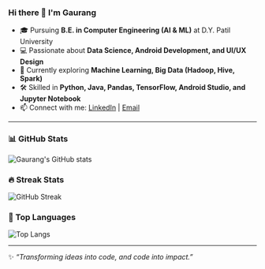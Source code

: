 ### Hi there 👋 I'm Gaurang  

- 🎓 Pursuing **B.E. in Computer Engineering (AI & ML)** at D.Y. Patil University  
- 💻 Passionate about **Data Science, Android Development, and UI/UX Design**  
- 🚀 Currently exploring **Machine Learning, Big Data (Hadoop, Hive, Spark)**  
- 🛠️ Skilled in **Python, Java, Pandas, TensorFlow, Android Studio, and Jupyter Notebook**  
- 📫 Connect with me: [LinkedIn](https://www.linkedin.com/in/gaurang-r-452139209/) | [Email](mailto:yourmail)  

---

### 📊 GitHub Stats
![Gaurang's GitHub stats](https://github-readme-stats.vercel.app/api?username=gaurangrane&show_icons=true&theme=tokyonight)

### 🔥 Streak Stats
![GitHub Streak](https://streak-stats.demolab.com?user=gaurangrane&theme=tokyonight&hide_border=true)

### 📂 Top Languages
![Top Langs](https://github-readme-stats.vercel.app/api/top-langs/?username=gaurangrane&layout=compact&theme=tokyonight)

---

✨ *“Transforming ideas into code, and code into impact.”*  
